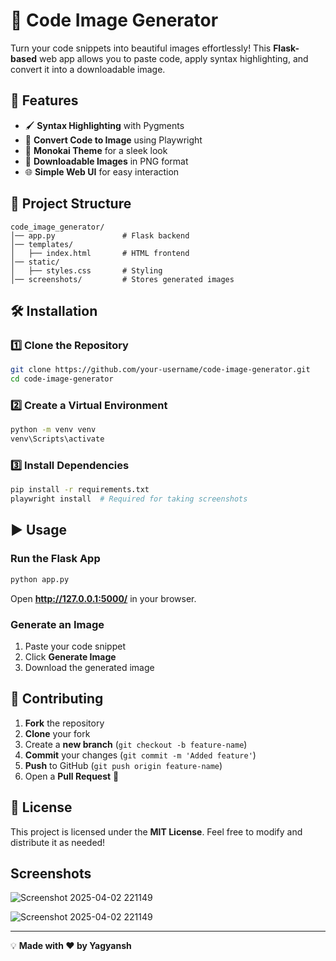 # 📸 Code Image Generator

Turn your code snippets into beautiful images effortlessly! This **Flask-based** web app allows you to paste code, apply syntax highlighting, and convert it into a downloadable image.

## 🚀 Features
- 🖌️ **Syntax Highlighting** with Pygments
- 📸 **Convert Code to Image** using Playwright
- 🎨 **Monokai Theme** for a sleek look
- 💾 **Downloadable Images** in PNG format
- 🌐 **Simple Web UI** for easy interaction

## 📂 Project Structure
```
code_image_generator/
│── app.py               # Flask backend
│── templates/
│   ├── index.html       # HTML frontend
│── static/
│   ├── styles.css       # Styling
│── screenshots/         # Stores generated images
```

## 🛠 Installation
### **1️⃣ Clone the Repository**
```sh
git clone https://github.com/your-username/code-image-generator.git
cd code-image-generator
```

### **2️⃣ Create a Virtual Environment**
```sh
python -m venv venv
venv\Scripts\activate     
```

### **3️⃣ Install Dependencies**
```sh
pip install -r requirements.txt
playwright install  # Required for taking screenshots
```

## ▶️ Usage
### **Run the Flask App**
```sh
python app.py
```
Open **http://127.0.0.1:5000/** in your browser.

### **Generate an Image**
1. Paste your code snippet
2. Click **Generate Image**
3. Download the generated image

## 🤝 Contributing
1. **Fork** the repository
2. **Clone** your fork
3. Create a **new branch** (`git checkout -b feature-name`)
4. **Commit** your changes (`git commit -m 'Added feature'`)
5. **Push** to GitHub (`git push origin feature-name`)
6. Open a **Pull Request** 🎉

## 📝 License
This project is licensed under the **MIT License**. Feel free to modify and distribute it as needed!


## Screenshots

![Screenshot 2025-04-02 221149](https://github.com/user-attachments/assets/83b60f9b-601f-4fe2-804b-c6e4dcf0e91b)

![Screenshot 2025-04-02 221149](https://github.com/user-attachments/assets/008cb1c9-6151-495b-9c0d-699d60498715)

---
💡 **Made with ❤️ by Yagyansh**

